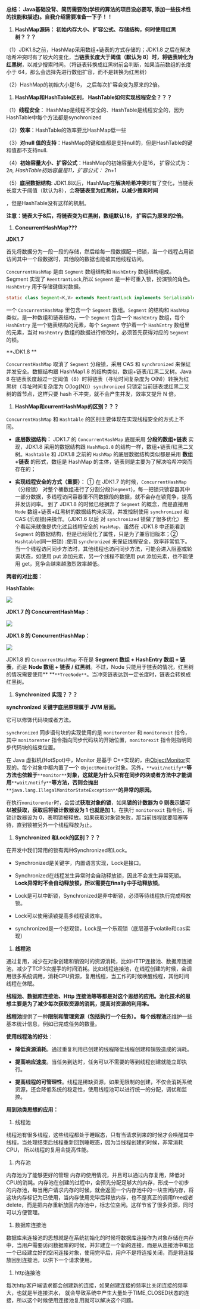 

**总结： Java基础没背、简历需要改(学校的算法的项目没必要写, 添加一些技术性的技能和描述)。自我介绍需要准备一下子！！**



1. **HashMap源码： 初始内存大小、扩容公式、存储结构，何时使用红黑树？？？**

 （1）JDK1.8之前，HashMap采用数组+链表的方式存储的；JDK1.8 之后在解决哈希冲突时有了较大的变化，当**链表长度大于阈值（默认为 8）时，将链表转化为红黑树**，以减少搜索时间。（将链表转换成红黑树前会判断，如果当前数组的长度小于 64，那么会选择先进行数组扩容，而不是转换为红黑树）

（2）HashMap的初始大小是16， 之后每次扩容会变为原来的2倍。



1. **HashMap和HashTable区别， HashTable如何实现线程安全？？？**

（1）**线程安全**： HashMap是线程不安全的、HashTable是线程安全的，因为HashTable中每个方法都是synchronized

（2）**效率**：HashTable的效率要比HashMap低一些

（3）**对null 值的支持**：HashMap的键和值都是支持null的，但是HashTable的键和值都不支持null.

（4）**初始容量大小、扩容公式**：HashMap的初始容量大小是16， 扩容公式为：2*n, HashTable初始容量是11，扩容公式： 2*n+1



（5）**底层数据结构**: JDK1.8以后，HashMap在**解决哈希冲突**时有了变化，当链表长度大于阈值（默认为8），会**将链表变为红黑树，以减少搜索时间**

，但是HashTable没有这样的机制。

**注意：链表大于8后，将链表变为红黑树，数组默认16， 扩容后为原来的2倍。**



1. **ConcurrentHashMap???**

**JDK1.7**

首先将数据分为一段一段的存储，然后给每一段数据配一把锁，当一个线程占用锁访问其中一个段数据时，其他段的数据也能被其他线程访问。

`ConcurrentHashMap` 是由 `Segment` 数组结构和 `HashEntry` 数组结构组成。Segment 实现了 `ReentrantLock`,所以 `Segment` 是一种可重入锁，扮演锁的角色。`HashEntry` 用于存储键值对数据。

```java
static class Segment<K,V> extends ReentrantLock implements Serializable {}
```

一个 `ConcurrentHashMap` 里包含一个 `Segment` 数组。`Segment` 的结构和 `HashMap` 类似，是一种数组和链表结构，一个 `Segment` 包含一个 `HashEntry` 数组，每个 `HashEntry` 是一个链表结构的元素，每个 `Segment` 守护着一个 `HashEntry` 数组里的元素，当对 `HashEntry` 数组的数据进行修改时，必须首先获得对应的 `Segment` 的锁。

**JDK1.8 **

`ConcurrentHashMap` 取消了 `Segment` 分段锁，采用 CAS 和 `synchronized` 来保证并发安全。数据结构跟 HashMap1.8 的结构类似，数组+链表/红黑二叉树。Java 8 在链表长度超过一定阈值（8）时将链表（寻址时间复杂度为 O(N)）转换为红黑树（寻址时间复杂度为 O(log(N))）`synchronized` 只锁定当前链表或红黑二叉树的首节点，这样只要 hash 不冲突，就不会产生并发，效率又提升 N 倍。



1. **HashMap和currentHashMap的区别？？？**

`ConcurrentHashMap` 和 `Hashtable` 的区别主要体现在实现线程安全的方式上不同。

- **底层数据结构：** JDK1.7 的 `ConcurrentHashMap` 底层采用 **分段的数组+链表** 实现，JDK1.8 采用的数据结构跟 `HashMap1.8` 的结构一样，数组+链表/红黑二叉树。`Hashtable` 和 JDK1.8 之前的 `HashMap` 的底层数据结构类似都是采用 **数组+链表** 的形式，数组是 HashMap 的主体，链表则是主要为了解决哈希冲突而存在的；

- **实现线程安全的方式（重要）：** ① 在 JDK1.7 的时候，`ConcurrentHashMap`（分段锁） 对整个桶数组进行了分割分段(`Segment`)，每一把锁只锁容器其中一部分数据，多线程访问容器里不同数据段的数据，就不会存在锁竞争，提高并发访问率。 到了 JDK1.8 的时候已经摒弃了 `Segment` 的概念，而是直接用 `Node` 数组+链表+红黑树的数据结构来实现，并发控制使用 `synchronized` 和 CAS (乐观锁)来操作。（JDK1.6 以后 对 `synchronized` 锁做了很多优化） 整个看起来就像是优化过且线程安全的 `HashMap`，虽然在 JDK1.8 中还能看到 `Segment` 的数据结构，但是已经简化了属性，只是为了兼容旧版本；② `Hashtable`(同一把锁) :使用 `synchronized` 来保证线程安全，效率非常低下。当一个线程访问同步方法时，其他线程也访问同步方法，可能会进入阻塞或轮询状态，如使用 put 添加元素，另一个线程不能使用 put 添加元素，也不能使用 get，竞争会越来越激烈效率越低。

**两者的对比图：**

**HashTable:**

![](https://tcs.teambition.net/storage/3128049e657b619a4a09f3e600256d01a1f5?Signature=eyJhbGciOiJIUzI1NiIsInR5cCI6IkpXVCJ9.eyJBcHBJRCI6IjU5Mzc3MGZmODM5NjMyMDAyZTAzNThmMSIsIl9hcHBJZCI6IjU5Mzc3MGZmODM5NjMyMDAyZTAzNThmMSIsIl9vcmdhbml6YXRpb25JZCI6IiIsImV4cCI6MTYzNjAzMzE1MywiaWF0IjoxNjM1NDI4MzUzLCJyZXNvdXJjZSI6Ii9zdG9yYWdlLzMxMjgwNDllNjU3YjYxOWE0YTA5ZjNlNjAwMjU2ZDAxYTFmNSJ9.4PWVukdEg3bgXkbM3eoxlau1krK1gW6QCxkXQY1csx0&download=image.png "")

**JDK1.7 的 ConcurrentHashMap：**

![](https://tcs.teambition.net/storage/31289354bad7b4bce0d570e3aee81bcfbb7c?Signature=eyJhbGciOiJIUzI1NiIsInR5cCI6IkpXVCJ9.eyJBcHBJRCI6IjU5Mzc3MGZmODM5NjMyMDAyZTAzNThmMSIsIl9hcHBJZCI6IjU5Mzc3MGZmODM5NjMyMDAyZTAzNThmMSIsIl9vcmdhbml6YXRpb25JZCI6IiIsImV4cCI6MTYzNjAzMzE1MywiaWF0IjoxNjM1NDI4MzUzLCJyZXNvdXJjZSI6Ii9zdG9yYWdlLzMxMjg5MzU0YmFkN2I0YmNlMGQ1NzBlM2FlZTgxYmNmYmI3YyJ9.l91GMAh0uDNT38gs0cqukKt9B6Gc1MRKRGI-1XcXoiU&download=image.png "")

**JDK1.8 的 ConcurrentHashMap：**

![](https://tcs.teambition.net/storage/3128fde28528bc6206ff6cc99f389c924408?Signature=eyJhbGciOiJIUzI1NiIsInR5cCI6IkpXVCJ9.eyJBcHBJRCI6IjU5Mzc3MGZmODM5NjMyMDAyZTAzNThmMSIsIl9hcHBJZCI6IjU5Mzc3MGZmODM5NjMyMDAyZTAzNThmMSIsIl9vcmdhbml6YXRpb25JZCI6IiIsImV4cCI6MTYzNjAzMzE1MywiaWF0IjoxNjM1NDI4MzUzLCJyZXNvdXJjZSI6Ii9zdG9yYWdlLzMxMjhmZGUyODUyOGJjNjIwNmZmNmNjOTlmMzg5YzkyNDQwOCJ9.9MVUybzv3_C92TtbxLp5Sd2A1uLtHj4NFwZ3jlvkaDQ&download=image.png "")

JDK1.8 的 `ConcurrentHashMap` 不在是 **Segment 数组 + HashEntry 数组 + 链表**，而是 **Node 数组 + 链表 / 红黑树**。不过，Node 只能用于链表的情况，红黑树的情况需要使用** **`**TreeNode**`。当冲突链表达到一定长度时，链表会转换成红黑树。



1. **Synchronized 实现？？？**

**synchronized 关键字底层原理属于 JVM 层面。**

它可以修饰代码块或者方法。

`synchronized` 同步语句块的实现使用的是 `monitorenter` 和 `monitorexit` 指令，其中 `monitorenter` 指令指向同步代码块的开始位置，`monitorexit` 指令则指明同步代码块的结束位置。



在 Java 虚拟机(HotSpot)中，Monitor 是基于 C++实现的，由[ObjectMonitor](https://github.com/openjdk-mirror/jdk7u-hotspot/blob/50bdefc3afe944ca74c3093e7448d6b889cd20d1/src/share/vm/runtime/objectMonitor.cpp)实现的。每个对象中都内置了一个 `ObjectMonitor`对象。另外，`**wait/notify**`**等方法也依赖于**`**monitor**`**对象，这就是为什么只有在同步的块或者方法中才能调用**`**wait/notify**`**等方法，否则会抛出**`**java.lang.IllegalMonitorStateException**`**的异常的原因。**

在执行`monitorenter`时，会尝试**获取对象的锁**，如果**锁的计数器为 0 则表示锁可以被获取，获取后将锁计数器设为 1 也就是加 1**。在执行 `monitorexit` 指令后，将锁计数器设为 0，表明锁被释放。如果获取对象锁失败，那当前线程就要阻塞等待，直到锁被另外一个线程释放为止。



1. **Synchronized 和Lock的区别？？？**

在开发中我们常用的锁有两种Synchronized和Lock。



- Synchronized是关键字，内置语言实现，Lock是接口。

- Synchronized在线程发生异常时会自动释放锁，因此不会发生异常死锁。**Lock异常时不会自动释放锁，所以需要在finally中手动释放锁**。

- Lock是可以中断锁，Synchronized是非中断锁，必须等待线程执行完成释放锁。

- Lock可以使用读锁提高多线程读效率。

- synchronized是一个悲观锁，Lock是一个乐观锁（底层基于volatile和cas实现）





1. **线程池**

通过复用，减少在对象创建和销毁时的资源消耗，比如HTTP连接池、数据库连接池，减少了TCP3次握手的时间消耗。比如线程连接池，在线程创建的时候，会调用很多系统调用，消耗CPU资源，复用线程，当工作的时候唤醒线程，其他时间线程在休眠。

**线程池、数据库连接池、Http 连接池等等都是对这个思想的应用。池化技术的思想主要是为了减少每次获取资源的消耗，提高对资源的利用率。**

**线程池**提供了一种**限制和管理资源（**包括执行一个任务）。 每个**线程池**还维护一些基本统计信息，例如已完成任务的数量。

**使用线程池的好处**：

- **降低资源消耗**。通过重复利用已创建的线程降低线程创建和销毁造成的消耗。

- **提高响应速度**。当任务到达时，任务可以不需要的等到线程创建就能立即执行。

- **提高线程的可管理性**。线程是稀缺资源，如果无限制的创建，不仅会消耗系统资源，还会降低系统的稳定性，使用线程池可以进行统一的分配，调优和监控。



**用到池类思想的应用：**

1. 线程池

线程池有很多线程，这些线程都处于睡眠态，只有当请求到来的时候才会唤醒其中线程，当处理结束后线程重新回到睡眠态，因为当线程创建的时候，非常消耗CPU， 所以线程的复用会提高性能。

1. 内存池

内存池为了能够更好的管理 内存的使用情况，并且可以通过内存复用，降低对CPU的消耗。内存池在创建的过程中，会预先分配足够大的内存，形成一个初步的内存池，每当用户请求内存的时候，就会返回一个内存池中的一块空闲内存，将这块内存标记为已使用，当内存使用完毕后释放内存，也不是真正的调用free或者delete，而是把内存重新放回内存池中，标志位空闲。这样节省了很多资源，同时可以方便管理。

1. 数据库连接池

数据库来连接池的思想就是在系统初始化的时候将数据库连接作为对象存储在内存中，当用户需要访问数据库的时候，并非建立一个新的连接，而是从连接池中取出一个已经建立好的空闲连接对象，使用完毕后，用户不是将连接关闭，而是将连接放回到连接池，以供下一个请求使用。

1. http连接池

每次http客户端请求都会创建新的连接，如果创建连接的频率比关闭连接的频率大，也就是半连接洪水， 就会导致系统中产生大量处于TIME_CLOSED状态的连接，所以这个时候使用连接池复用就可以解决这个问题。







